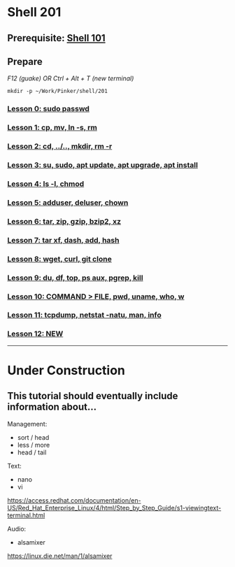 # Shell 201

## Prerequisite: [Shell 101](https://github.com/inkVerb/Pinker/tree/master/101-shell)

## Prepare

*F12 (guake) OR Ctrl + Alt + T (new terminal)*

`mkdir -p ~/Work/Pinker/shell/201`

### [Lesson 0: sudo passwd](https://github.com/inkVerb/pinker/blob/master/201-shell/Lesson-00.md)

### [Lesson 1: cp, mv, ln -s, rm](https://github.com/inkVerb/pinker/blob/master/201-shell/Lesson-01.md)

### [Lesson 2: cd, ../.., mkdir, rm -r](https://github.com/inkVerb/pinker/blob/master/201-shell/Lesson-02.md)

### [Lesson 3: su, sudo, apt update, apt upgrade, apt install](https://github.com/inkVerb/pinker/blob/master/201-shell/Lesson-03.md)

### [Lesson 4: ls -l, chmod](https://github.com/inkVerb/pinker/blob/master/201-shell/Lesson-04.md)

### [Lesson 5: adduser, deluser, chown](https://github.com/inkVerb/pinker/blob/master/201-shell/Lesson-05.md)

### [Lesson 6: tar, zip, gzip, bzip2, xz](https://github.com/inkVerb/pinker/blob/master/201-shell/Lesson-06.md)

### [Lesson 7: tar xf, dash, add, hash](https://github.com/inkVerb/pinker/blob/master/201-shell/Lesson-07.md)

### [Lesson 8: wget, curl, git clone](https://github.com/inkVerb/pinker/blob/master/201-shell/Lesson-08.md)

### [Lesson 9: du, df, top, ps aux, pgrep, kill](https://github.com/inkVerb/pinker/blob/master/201-shell/Lesson-09.md)

### [Lesson 10: COMMAND > FILE, pwd, uname, who, w](https://github.com/inkVerb/pinker/blob/master/201-shell/Lesson-10.md)

### [Lesson 11: tcpdump, netstat -natu, man, info](https://github.com/inkVerb/pinker/blob/master/201-shell/Lesson-11.md)

### [Lesson 12: NEW](https://github.com/inkVerb/pinker/blob/master/201-shell/Lesson-12.md)

___
# Under Construction

## This tutorial should eventually include information about...

Management:
- sort / head
- less / more
- head / tail

Text:
- nano
- vi

https://access.redhat.com/documentation/en-US/Red_Hat_Enterprise_Linux/4/html/Step_by_Step_Guide/s1-viewingtext-terminal.html

Audio:
- alsamixer

https://linux.die.net/man/1/alsamixer

